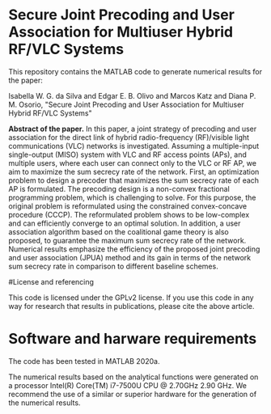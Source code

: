 # Secure Joint Precoding and User Association for Multiuser Hybrid RF/VLC Systems

This repository contains the MATLAB code to generate numerical results for the paper:

Isabella W. G. da Silva and Edgar E. B. Olivo and Marcos Katz and Diana P. M. Osorio, "Secure Joint Precoding and User Association for Multiuser Hybrid RF/VLC Systems"

**Abstract of the paper.** In this paper, a joint strategy of precoding and user association for the direct link of hybrid radio-frequency (RF)/visible light communications (VLC) networks is investigated. Assuming a multiple-input single-output (MISO) system with VLC and RF access points (APs), and multiple users, where each user can connect only to the VLC or RF AP, we aim to maximize the sum secrecy rate of the network. First, an optimization problem to design a precoder that maximizes the sum secrecy rate of each AP is formulated. The precoding design is a non-convex fractional programming problem, which is challenging to solve. For this purpose, the original problem is reformulated using the constrained convex-concave procedure (CCCP). The reformulated problem shows to be low-complex and can efficiently converge to an optimal solution. In addition, a user association algorithm based on the coalitional game theory is also proposed, to guarantee the maximum sum secrecy rate of the network. Numerical results emphasize the efficiency of the proposed joint precoding and user association (JPUA) method and its gain in terms of the network sum secrecy rate in comparison to different baseline schemes.

#License and referencing

This code is licensed under the GPLv2 license. If you use this code in any way for research that results in publications, please cite the above article.

# Software and harware requirements

The code has been tested in MATLAB 2020a.

The numerical results based on the analytical functions were generated on a processor Intel(R) Core(TM) i7-7500U CPU @ 2.70GHz 2.90 GHz. We recommend the use of a similar or superior hardware for the generation of the numerical results. 
